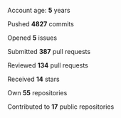 Account age: **5** years

Pushed **4827** commits

Opened **5** issues

Submitted **387** pull requests

Reviewed **134** pull requests

Received **14** stars

Own **55** repositories

Contributed to **17** public repositories

